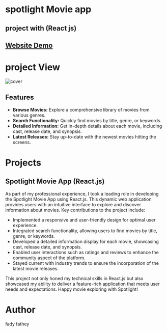 # spotlight Movie app

## project with (React js)  

## [Website Demo](spotlight-self.vercel.app)
# project View
![cover](https://github.com/FadyFathey/Future-Software-Car-Task/assets/117510974/1e736052-e640-46fb-a812-fea1a784c88e)
## Features
- **Browse Movies:** Explore a comprehensive library of movies from various genres.
- **Search Functionality:** Quickly find movies by title, genre, or keywords.
- **Detailed Information:** Get in-depth details about each movie, including cast, release date, and synopsis.
- **Latest Releases:** Stay up-to-date with the newest movies hitting the screens.

# Projects

## Spotlight Movie App (React.js)
As part of my professional experience, I took a leading role in developing the Spotlight Movie App using React.js. This dynamic web application provides users with an intuitive interface to explore and discover information about movies. Key contributions to the project include:

- Implemented a responsive and user-friendly design for optimal user experience.
- Integrated search functionality, allowing users to find movies by title, genre, or keywords.
- Developed a detailed information display for each movie, showcasing cast, release date, and synopsis.
- Enabled user interactions such as ratings and reviews to enhance the community aspect of the platform.
- Stayed current with industry trends to ensure the incorporation of the latest movie releases.

This project not only honed my technical skills in React.js but also showcased my ability to deliver a feature-rich application that meets user needs and expectations.
Happy movie exploring with Spotlight!
# Author
fady fathey
